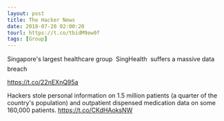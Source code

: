 ```yaml
---
layout: post
title: The Hacker News
date: 2018-07-20 02:00:20
tourl: https://t.co/tbidM9ew0f
tags: [Group]
---
```

Singapore's largest healthcare group  SingHealth  suffers a massive data breach

https://t.co/22nEXnQ95a

Hackers stole personal information on 1.5 million patients (a quarter of the country's population) and outpatient dispensed medication data on some 160,000 patients. https://t.co/CKdHAoksNW